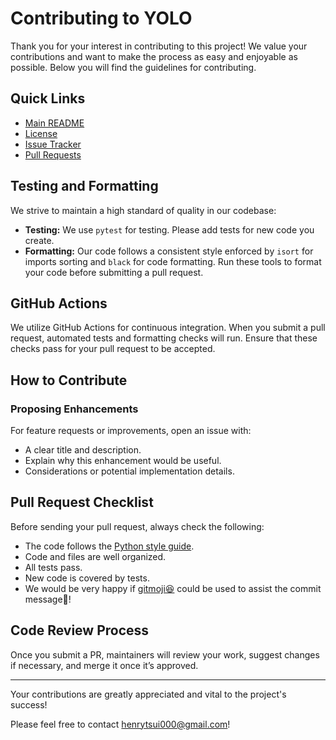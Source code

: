 # Contributing to YOLO

Thank you for your interest in contributing to this project! We value your contributions and want to make the process as easy and enjoyable as possible. Below you will find the guidelines for contributing.

## Quick Links
- [Main README](../README.md)
- [License](../LICENSE)
- [Issue Tracker](https://github.com/WongKinYiu/yolov9mit/issues)
- [Pull Requests](https://github.com/WongKinYiu/yolov9mit/pulls)

## Testing and Formatting
We strive to maintain a high standard of quality in our codebase:
- **Testing:** We use `pytest` for testing. Please add tests for new code you create.
- **Formatting:** Our code follows a consistent style enforced by `isort` for imports sorting and `black` for code formatting. Run these tools to format your code before submitting a pull request.

## GitHub Actions
We utilize GitHub Actions for continuous integration. When you submit a pull request, automated tests and formatting checks will run. Ensure that these checks pass for your pull request to be accepted.

## How to Contribute

### Proposing Enhancements
For feature requests or improvements, open an issue with:
- A clear title and description.
- Explain why this enhancement would be useful.
- Considerations or potential implementation details.

## Pull Request Checklist
Before sending your pull request, always check the following:
- The code follows the [Python style guide](https://www.python.org/dev/peps/pep-0008/).
- Code and files are well organized.
- All tests pass.
- New code is covered by tests.
- We would be very happy if [gitmoji😆](https://www.npmjs.com/package/gitmoji-cli) could be used to assist the commit message💬!

## Code Review Process
Once you submit a PR, maintainers will review your work, suggest changes if necessary, and merge it once it’s approved.

---

Your contributions are greatly appreciated and vital to the project's success!

Please feel free to contact [henrytsui000@gmail.com](mailto:henrytsui000@gmail.com)!
